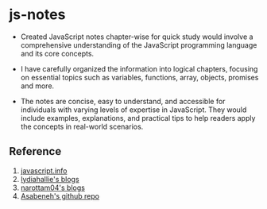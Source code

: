 # js-notes

- Created JavaScript notes chapter-wise for quick study would involve a comprehensive understanding of the JavaScript programming language and its core concepts.

- I have carefully organized the information into logical chapters, focusing on essential topics such as variables, functions, array, objects, promises and more.

- The notes are concise, easy to understand, and accessible for individuals with varying levels of expertise in JavaScript. They would include examples, explanations, and practical tips to help readers apply the concepts in real-world scenarios.

## Reference

1. [javascript.info](https://javascript.info/)
2. [lydiahallie's blogs](https://dev.to/lydiahallie)
3. [narottam04's blogs](https://dev.to/narottam04)
4. [Asabeneh's github repo](https://github.com/Asabeneh/30-Days-Of-JavaScript)
